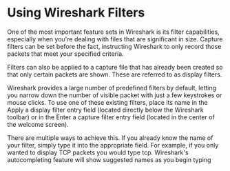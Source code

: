 # Using Wireshark Filters
One of the most important feature sets in Wireshark is its filter capabilities, especially when you're dealing with files that are significant in size. Capture filters can be set before the fact, instructing Wireshark to only record those packets that meet your specified criteria.

Filters can also be applied to a capture file that has already been created so that only certain packets are shown. These are referred to as display filters.

Wireshark provides a large number of predefined filters by default, letting you narrow down the number of visible packet with just a few keystrokes or mouse clicks. To use one of these existing filters, place its name in the Apply a display filter entry field (located directly below the Wireshark toolbar) or in the Enter a capture filter entry field (located in the center of the welcome screen).

There are multiple ways to achieve this. If you already know the name of your filter, simply type it into the appropriate field. For example, if you only wanted to display TCP packets you would type tcp. Wireshark's autocompleting feature will show suggested names as you begin typing 

<!--stackedit_data:
eyJoaXN0b3J5IjpbOTA2MDU2NTY2LDE3MzU4NzQxMTRdfQ==
-->